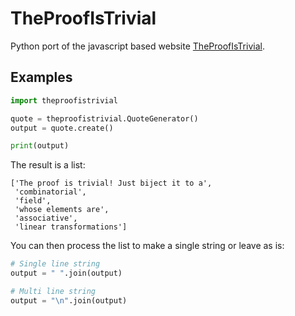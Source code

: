 # TheProofIsTrivial

Python port of the javascript based website
[TheProofIsTrivial](http://www.theproofistrivial.com/).

## Examples

```python
import theproofistrivial

quote = theproofistrivial.QuoteGenerator()
output = quote.create()

print(output)
```

The result is a list:

```
['The proof is trivial! Just biject it to a',
 'combinatorial',
 'field',
 'whose elements are',
 'associative',
 'linear transformations']
```

You can then process the list to make a single string or leave as is:

```python
# Single line string
output = " ".join(output)

# Multi line string
output = "\n".join(output)
```
